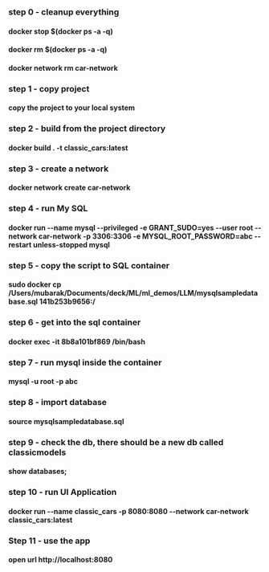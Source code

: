 ### step 0 - cleanup everything
#### docker stop $(docker ps -a -q)
#### docker rm $(docker ps -a -q)
#### docker network rm car-network

### step 1 - copy project
#### copy the project to your local system

### step 2 - build from the project directory
#### docker  build . -t classic_cars:latest

### step 3 - create a network
#### docker network create car-network

### step 4 - run My SQL
#### docker run --name mysql --privileged -e GRANT_SUDO=yes --user root --network car-network -p 3306:3306 -e MYSQL_ROOT_PASSWORD=abc --restart unless-stopped mysql

### step 5 - copy the script to SQL container
#### sudo docker cp /Users/mubarak/Documents/deck/ML/ml_demos/LLM/mysqlsampledatabase.sql 141b253b9656:/

### step 6 - get into the sql container
#### docker exec -it 8b8a101bf869 /bin/bash

### step 7 - run mysql inside the container
#### mysql -u root -p abc

### step 8 - import database
#### source mysqlsampledatabase.sql

### step 9 - check the db, there should be a new db called classicmodels 
#### show databases;

### step 10 - run UI Application
#### docker run --name classic_cars -p 8080:8080 --network car-network classic_cars:latest 

### Step 11 - use the app
#### open url http://localhost:8080
